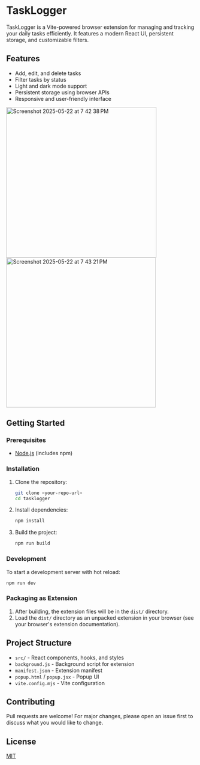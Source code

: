 # TaskLogger

TaskLogger is a Vite-powered browser extension for managing and tracking your daily tasks efficiently. It features a modern React UI, persistent storage, and customizable filters.

## Features
- Add, edit, and delete tasks
- Filter tasks by status
- Light and dark mode support
- Persistent storage using browser APIs
- Responsive and user-friendly interface
<img width="401" alt="Screenshot 2025-05-22 at 7 42 38 PM" src="https://github.com/user-attachments/assets/96e9ef8c-2946-430d-9dee-cacec56de55c" />

  <img width="399" alt="Screenshot 2025-05-22 at 7 43 21 PM" src="https://github.com/user-attachments/assets/79a51fd2-f5a6-43f4-9538-375cdd313da5" />


## Getting Started

### Prerequisites
- [Node.js](https://nodejs.org/) (includes npm)

### Installation
1. Clone the repository:
   ```sh
   git clone <your-repo-url>
   cd tasklogger
   ```
2. Install dependencies:
   ```sh
   npm install
   ```
3. Build the project:
   ```sh
   npm run build
   ```

### Development
To start a development server with hot reload:
```sh
npm run dev
```

### Packaging as Extension
1. After building, the extension files will be in the `dist/` directory.
2. Load the `dist/` directory as an unpacked extension in your browser (see your browser's extension documentation).

## Project Structure
- `src/` - React components, hooks, and styles
- `background.js` - Background script for extension
- `manifest.json` - Extension manifest
- `popup.html` / `popup.jsx` - Popup UI
- `vite.config.mjs` - Vite configuration

## Contributing
Pull requests are welcome! For major changes, please open an issue first to discuss what you would like to change.

## License
[MIT](LICENSE)
